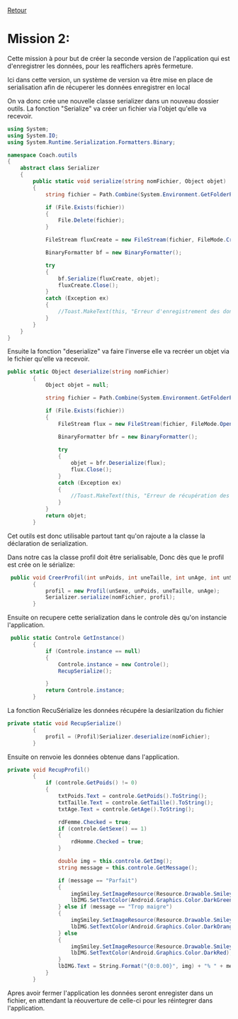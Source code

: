 [Retour](cr-coach.md)

# Mission 2:
Cette mission à pour but de créer la seconde version de l'application qui est d'enregistrer les données, pour les reaffichers après fermeture.

Ici dans cette version, un système de version va être mise en place de serialisation afin de récuperer les données enregistrer en local

On va donc crée une nouvelle classe serializer dans un nouveau dossier outils.
La fonction "Serialize" va créer un fichier via l'objet qu'elle va recevoir.
```C#
using System;
using System.IO;
using System.Runtime.Serialization.Formatters.Binary;

namespace Coach.outils
{
    abstract class Serializer
    {
        public static void serialize(string nomFichier, Object objet)
        {
            string fichier = Path.Combine(System.Environment.GetFolderPath(System.Environment.SpecialFolder.LocalApplicationData), nomFichier);

            if (File.Exists(fichier))
            {
                File.Delete(fichier);
            }

            FileStream fluxCreate = new FileStream(fichier, FileMode.Create, FileAccess.Write);

            BinaryFormatter bf = new BinaryFormatter();

            try
            {
                bf.Serialize(fluxCreate, objet);
                fluxCreate.Close();
            } 
            catch (Exception ex)
            {
                //Toast.MakeText(this, "Erreur d'enregistrement des données", ToastLength.Long).Show();
            }
        }
    }
}
```

Ensuite la fonction "deserialize" va faire l'inverse elle va recréer un objet via le fichier qu'elle va recevoir.


```C#
public static Object deserialize(string nomFichier)
        {
            Object objet = null;

            string fichier = Path.Combine(System.Environment.GetFolderPath(System.Environment.SpecialFolder.LocalApplicationData), nomFichier);

            if (File.Exists(fichier))
            {
                FileStream flux = new FileStream(fichier, FileMode.Open);
                
                BinaryFormatter bfr = new BinaryFormatter();

                try
                {
                    objet = bfr.Deserialize(flux);
                    flux.Close();
                }
                catch (Exception ex)
                {
                    //Toast.MakeText(this, "Erreur de récupération des données", ToastLength.Long).Show();
                }
            }
            return objet;
        }
```

Cet outils est donc utilisable partout tant qu'on rajoute a la classe la déclaration de serialization.

Dans notre cas la classe profil doit être serialisable, 
Donc dès que le profil est crée on le sérialize:

```C#
 public void CreerProfil(int unPoids, int uneTaille, int unAge, int unSexe)
        {
            profil = new Profil(unSexe, unPoids, uneTaille, unAge);
            Serializer.serialize(nomFichier, profil);
        }
```

Ensuite on recupere cette serialization dans le controle dès qu'on instancie l'application.

```C#
 public static Controle GetInstance()
        {
            if (Controle.instance == null)
            {
                Controle.instance = new Controle();
                RecupSerialize();

            }
            return Controle.instance;
        }
```

La fonction RecuSérialize les données récupére la desiarilzation du fichier

```C#
private static void RecupSerialize()
        {
            profil = (Profil)Serializer.deserialize(nomFichier);
        }
```

Ensuite on renvoie les données obtenue dans l'application.
```C#
private void RecupProfil()
        {
            if (controle.GetPoids() != 0)
            {
                txtPoids.Text = controle.GetPoids().ToString();
                txtTaille.Text = controle.GetTaille().ToString();
                txtAge.Text = controle.GetAge().ToString();

                rdFemme.Checked = true;
                if (controle.GetSexe() == 1)
                {
                    rdHomme.Checked = true;
                }

                double img = this.controle.GetImg();
                string message = this.controle.GetMessage();

                if (message == "Parfait")
                {
                    imgSmiley.SetImageResource(Resource.Drawable.Smiley_Ok);
                    lbIMG.SetTextColor(Android.Graphics.Color.DarkGreen);
                } else if (message == "Trop maigre")
                {
                    imgSmiley.SetImageResource(Resource.Drawable.Smiley_PasTop);
                    lbIMG.SetTextColor(Android.Graphics.Color.DarkOrange);
                } else
                {
                    imgSmiley.SetImageResource(Resource.Drawable.Smiley_No);
                    lbIMG.SetTextColor(Android.Graphics.Color.DarkRed);
                }
                lbIMG.Text = String.Format("{0:0.00}", img) + "% " + message;
            }
        }
```

Apres avoir fermer l'application les données seront enregister dans un fichier, en attendant la réouverture de celle-ci pour les réintegrer dans l'application.